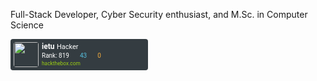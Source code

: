 Full-Stack Developer, Cyber Security enthusiast, and M.Sc. in Computer Science

<div
  style="
    width: 220px;
    height: 50px;
    background-color: #343c41;
    border-radius: 4px;
    text-align: left;
    background-image: url(https://www.hackthebox.com/images/icon20.png);
    background-position: right 5px bottom 5px;
    background-repeat: no-repeat;
  "
>
  <style scoped>
    @font-face {
      font-family: "Roboto";
      font-style: normal;
      font-weight: 400;
      src: url(https://fonts.gstatic.com/s/ubuntumono/v6/ViZhet7Ak-LRXZMXzuAfkY4P5ICox8Kq3LLUNMylGO4.woff2)
        format("woff2");
    }
    .htb_font {
      font-family: "Roboto", monospace;
    }
    .htb_nickname {
      color: #ffffff;
      font-size: 12px;
      font-weight: bold;
    }
    .htb_points {
      color: #56c0e0;
      font-size: 10px;
    }
    .htb_respect {
      color: #f7af3e;
      font-size: 10px;
    }
    .htb_ranking {
      color: #ffffff;
      font-size: 10px;
    }
    .htb_line {
      line-height: 12px;
      margin: 0px;
      padding: 0px;
    }
    .htb_link {
      color: #9acc14;
      font-size: 0.6em;
      text-decoration: none;
    }
    .htb_link:hover {
      color: #9acc14;
      font-size: 0.6em;
      text-decoration: underline;
    }
    .htb_link:visited {
      color: #9acc14;
    }
    .htb_rank {
      color: #ffffff;
      font-size: 11px;
    }
    .htb_row1 {
      height: 13px;
    }
    .htb_row2 {
      height: 17px;
    }
    .htb_row3 {
      height: 5px;
    }
  </style>
  <div
    style="
      width: 40px;
      height: 40px;
      border-radius: 4px;
      float: left;
      margin-top: 5px;
      margin-left: 5px;
    "
  >
    <img
      style="width: 40px; height: 40px; border-radius: 4px"
      src="https://www.hackthebox.com/storage/avatars/f7915a0287b524e155d85f413757907a.png"
    />
  </div>
  <div
    class="htb_font"
    style="float: left; height: 40px; padding-left: 5px; margin-top: 5px"
  >
    <p class="htb_line">
      <span class="htb_nickname">ietu</span> <span class="htb_rank">Hacker</span
      ><br />
    </p>
    <p class="htb_line">
      <span class="htb_ranking">Rank: 819</span>
      <img
        src="https://www.hackthebox.com/images/screenshot.png"
        style="width: 10px; height: 10px"
      />
      <span class="htb_points">43</span>
      <img
        src="https://www.hackthebox.com/images/star.png"
        style="width: 10px; height: 10px"
      />
      <span class="htb_respect">0</span><br />
    </p>
    <p class="htb_line">
      <a href="https://www.hackthebox.com" class="htb_link">hackthebox.com</a>
    </p>
  </div>
</div>

